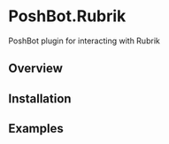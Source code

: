 # PoshBot.Rubrik

PoshBot plugin for interacting with Rubrik

## Overview

## Installation

## Examples

